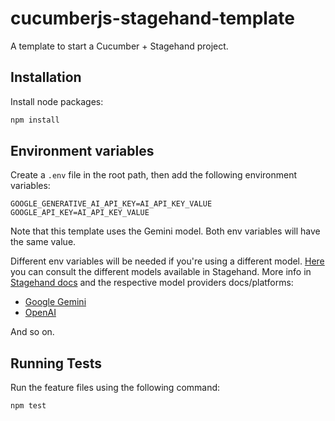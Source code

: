 # cucumberjs-stagehand-template
A template to start a Cucumber + Stagehand project.

## Installation
Install node packages:
```bash
npm install
```

## Environment variables
Create a `.env` file in the root path, then add the following environment variables:
```
GOOGLE_GENERATIVE_AI_API_KEY=AI_API_KEY_VALUE
GOOGLE_API_KEY=AI_API_KEY_VALUE
```

Note that this template uses the Gemini model. Both env variables will have the same value.

Different env variables will be needed if you're using a different model. [Here](https://docs.stagehand.dev/integrations/mcp/configuration#available-models) you can consult the different models available in Stagehand.
More info in [Stagehand docs](https://docs.stagehand.dev/) and the respective model providers docs/platforms:
- [Google Gemini](https://aistudio.google.com/apikey)
- [OpenAI](https://platform.openai.com/api-keys)

And so on.

## Running Tests
Run the feature files using the following command:
```bash
npm test
```
